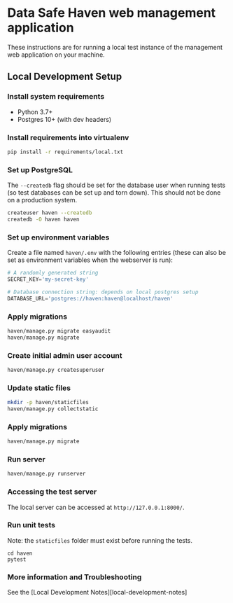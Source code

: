 # Data Safe Haven web management application

These instructions are for running a local test instance of the management web application on your machine.


## Local Development Setup

### Install system requirements

* Python 3.7+
* Postgres 10+ (with dev headers)

### Install requirements into virtualenv

```bash
pip install -r requirements/local.txt
```

### Set up PostgreSQL

The `--createdb` flag should be set for the database user when running tests (so test databases can be set up and torn down). This should not be done on a production system.

```bash
createuser haven --createdb
createdb -O haven haven
```

### Set up environment variables

Create a file named `haven/.env` with the following entries (these can also be set as environment variables
when the webserver is run):

```python
# A randomly generated string
SECRET_KEY='my-secret-key'

# Database connection string: depends on local postgres setup
DATABASE_URL='postgres://haven:haven@localhost/haven'
```

### Apply migrations

```bash
haven/manage.py migrate easyaudit
haven/manage.py migrate
```

### Create initial admin user account

```bash
haven/manage.py createsuperuser
```

### Update static files

```bash
mkdir -p haven/staticfiles
haven/manage.py collectstatic
```

### Apply migrations

```bash
haven/manage.py migrate
```

### Run server

```bash
haven/manage.py runserver
```

### Accessing the test server
The local server can be accessed at `http://127.0.0.1:8000/`.


### Run unit tests
Note: the `staticfiles` folder must exist before running the tests.


```
cd haven
pytest

```
### More information and Troubleshooting

See the [Local Development Notes][local-development-notes]
